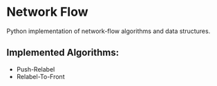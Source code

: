 # Network Flow

Python implementation of network-flow algorithms and data structures.

## Implemented Algorithms:

* Push-Relabel
* Relabel-To-Front
